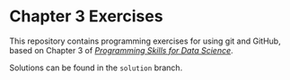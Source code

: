 # Chapter 3 Exercises

This repository contains programming exercises for using git and GitHub,
based on Chapter 3 of [_Programming Skills for Data Science_](https://programming-for-data-science.github.io/).

Solutions can be found in the `solution` branch.
